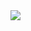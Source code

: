 <img src="https://media0.giphy.com/media/v1.Y2lkPTc5MGI3NjExMWRndTR1cWtubXlrZ3R1eDhyZjlvbzd4eTk2czF6NmFicHprY3JnbSZlcD12MV9pbnRlcm5hbF9naWZfYnlfaWQmY3Q9Zw/V4NSR1NG2p0KeJJyr5/giphy.gif"/>
